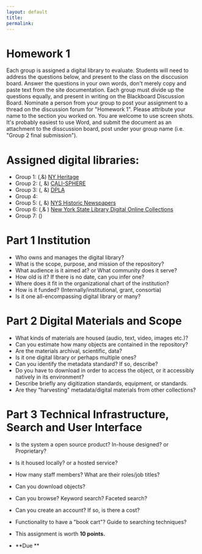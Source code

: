 ```yaml
---
layout: default
title: 
permalink:
---
```


<h1> Homework 1</h1>

Each group is assigned a digital library to evaluate. Students will need to address the questions below, and present to the class on the disccusion board. Answer the questions in your own words, don't merely copy and paste text from the site documentation. Each group must divide up the questions equally, and present in writing on the Blackboard Discussion Board. Nominate a person from your group to post your assignment to a thread on the discussion forum for &quot;Homework 1&quot;. Please attribute your name to the section you worked on. You are welcome to use screen shots. It's probably easiest to use Word, and submit the document as an attachment to the disscussion board, post under your group name (i.e. &quot;Group 2 final submission&quot;). 

# Assigned digital libraries: 

- Group 1: (,&amp;) [NY Heritage](https://nyheritage.org/)
- Group 2: (, &amp;) [CALI-SPHERE](http://calisphere.cdlib.org/)
- Group 3: (,  &amp;) [DPLA](https://dp.la/)
- Group 4: 
- Group 5: (, &amp;) [NYS Historic Newspapers](http://nyshistoricnewspapers.org)
- Group 6: (,&amp; ) [New York State Library Digital Online Collections](http://www.nysl.nysed.gov/scandocs/)
- Group 7: () 

# Part 1 Institution

- Who owns and manages the digital library?
- What is the scope, purpose, and mission of the repository?
- What audience is it aimed at? or What community does it serve?
- How old is it? If there is no date, can you infer one?
- Where does it fit in the organizational chart of the institution?
- How is it funded? (Internally/institutional, grant, consortia)
- Is it one all-encompassing digital library or many?


# Part 2 Digital Materials and Scope

- What kinds of materials are housed (audio, text, video, images etc.)?
- Can you estimate how many objects are contained in the repository?
- Are the materials archival, scientific, data?
- Is it one digital library or perhaps multiple ones? 
- Can you identify the metadata standard? If so, describe?
- Do you have to download in order to access the object, or it accessibly natively in its environment?
- Describe briefly any digitization standards, equipment, or standards. 
- Are they &quot;harvesting&quot; metadata/digital materials from other collections?


# Part 3 Technical Infrastructure, Search and User Interface

- Is the system a open source product? In-house designed? or Proprietary?
- Is it housed locally? or a hosted service?
- How many staff members? What are their roles/job titles?
- Can you download objects?
- Can you browse? Keyword search? Faceted search?
- Can you create an account? If so, is there a cost?
- Functionality to have a &quot;book cart&quot;? Guide to searching techniques?

- This assignment is worth **10 points.**
- **Due ** 